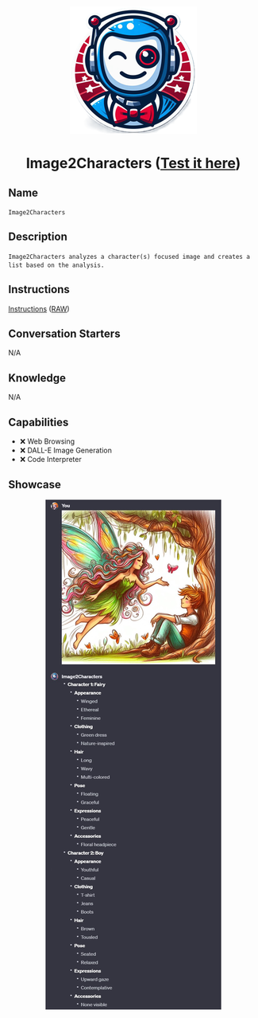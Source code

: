 <div align="center">

![Logo](../../../media/mygpts_logo256.png)

# Image2Characters ([Test it here](https://chat.openai.com/g/g-rlmTHFiDA-image2characters))

</div>

## Name

`Image2Characters`

## Description

`Image2Characters analyzes a character(s) focused image and creates a list based on the analysis.`

## Instructions

[Instructions](https://github.com/innovatodev/MyGPTs/blob/main/GPTs/Image/Image2Characters/Instructions.md)
([RAW](https://github.com/innovatodev/MyGPTs/raw/main/GPTs/Image/Image2Characters/Instructions.md))

## Conversation Starters

N/A

## Knowledge

N/A

## Capabilities

- ❌ Web Browsing
- ❌ DALL-E Image Generation
- ❌ Code Interpreter

## Showcase

<div align="center">

![Logo](../../../media/Image2Characters_Showcase1.jpg)

</div>
